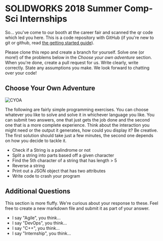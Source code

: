 # SOLIDWORKS 2018 Summer Comp-Sci Internships
So... you've come to our booth at the career fair and scanned the qr code which led you here. This is a code repository with GitHub (if you're new to git or github, read [the getting started guide](https://guides.github.com/activities/hello-world/)).

Please clone this repo and create a branch for yourself. Solve one (or more!) of the problems below in the _Choose your own adventure_ section. When you're done, create a pull request for us. Write clearly, write correctly. State any assumptions you make. We look forward to chatting over your code! 

## Choose Your Own Adventure

![CYOA](https://upload.wikimedia.org/wikipedia/en/f/f0/Cave_of_time.jpg)

The following are fairly simple programming exercises. You can choose whatever you like to solve and solve it in whichever language you like. You can submit two answers, one that just gets the job done and the second one that is a more complete experience. Think about the interaction you might need or the output it generates, how could you display it? Be creative. The first solution should take just a few minutes, the second one depends on how you decide to tackle it.

* Check if a String is a palindrome or not
* Split a string into parts based off a given character
* Find the 5th character of a string that has length > 5
* Reverse a string
* Print out a JSON object that has two attributes
* Write code to crash your program

## Additional Questions

This section is more fluffy. We're curious about your response to these. Feel free to create a new markdown file and submit it as part of your answer.

* I say "Agile", you think...
* I say "DevOps", you think...
* I say "C++", you think...
* I say "Internship", you think...
